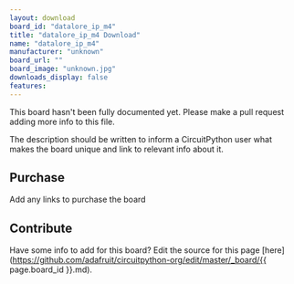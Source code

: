 ```yaml
---
layout: download
board_id: "datalore_ip_m4"
title: "datalore_ip_m4 Download"
name: "datalore_ip_m4"
manufacturer: "unknown"
board_url: ""
board_image: "unknown.jpg"
downloads_display: false
features:
---
```


This board hasn't been fully documented yet. Please make a pull request adding more info to this file.

The description should be written to inform a CircuitPython user what makes the board unique and link to relevant info about it.

## Purchase
Add any links to purchase the board

## Contribute

Have some info to add for this board? Edit the source for this page [here](https://github.com/adafruit/circuitpython-org/edit/master/_board/{{ page.board_id }}.md).
